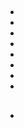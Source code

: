 # 

![]()

[]()

- []()[]()[]()[]()
- []()
- []()[]()[]()[]()
- []()
- []()[]()[]()[]()
- []()[]()[]()
- []()
- []()

## 

- []()

